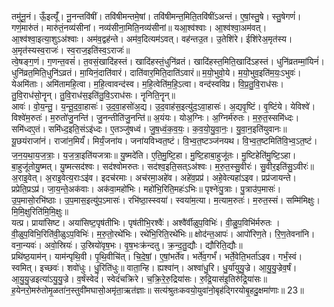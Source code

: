 

  
तमु॑नू॒नं। ऊँ॒इत्यूँ॑। नू॒नन्तवि॑षीं। तवि॑षीमन्तमे॒षां। तवि॑षीमन्त॒मिति॒तवि॑षींऽअन्तं। ए॒षां॒स्तु॒षे। स्तु॒षेगणं॑। गणं॒मारु॑तं। मारु॑तं॒नव्य॑सीनां। नव्य॑सीना॒मिति॒नव्य॑सीनां॥ यआ॒श्व॑श्वाः। आ॒श्व॑श्वा॒अम॑वत्। आ॒श्व॑श्वा॒इत्या॒शुऽअ॑श्वाः। अम॑व॒द्वह॑न्ते। अम॑व॒दित्यम॑ऽवत्। वह॑न्तउ॒त। उ॒तेशि॑रे। ईशि॑रेअ॒मृत॑स्य। अ॒मृत॑स्यस्व॒राजः॑। स्व॒राज॒इति॑स्व॒ऽराजः॑॥  
त्वे॒षङ्ग॒णं। ग॒णन्त॒वसं॑। त॒वसं॒खादि॑हस्तं। खादि॑हस्तं॒धुनि॑व्रतं। खादि॑हस्त॒मिति॒खादि॑ऽहस्तं। धुनि॑व्रतम्मां॒यिनं॑। धुनि॑व्रत॒मिति॒धुनि॑ऽव्रतं। मा॒यिनं॒दाति॑वारं। दाति॑वार॒मिति॒दाति॑ऽवारं॥ म॒यो॒भुवो॒ये। म॒यो॒भुव॒इति॑म॒यः॒ऽभुवः॑। येअमि॑ताः। अमि॑तामहि॒त्वा। म॒हि॒त्वावन्द॑स्व। म॒हि॒त्वेति॑म॒हि॒ऽत्वा। वन्द॑स्वविप्र। वि॒प्र॒तु॒वि॒राध॑सः। तु॒वि॒राध॑सो॒नॄन्। तु॒वि॒राध॑स॒इति॑तु॒वि॒ऽराध॑सः। नॄनिति॒नॄन्॥  
आवः॑। वो॒य॒न्तु॒। य॒न्तू॒द॒वा॒हासः॑। उ॒द॒वा॒हसो॑अ॒द्य। उ॒द॒वाह॑स॒इत्यु॑द॒ऽवा॒हासः॑। अ॒द्यवृ॒ष्टिं। वृ॒ष्टिंये। येविश्वे॑। विश्वे॑म॒रुतः॑। म॒रुतो॑जु॒नन्ति॑। जु॒नन्तीति॑जु॒नन्ति॑॥ अ॒यंयः। योअ॒ग्निः। अ॒ग्निर्म॑रुतः। म॒रु॒त॒स्समि॑ध्दः। समि॑ध्दए॒तं। समि॑ध्द॒इति॒संऽइ॑ध्दः। ए॒तञ्जु॑षध्वं। जु॒ष॒ध्वं॒क॒व॒यः॒। क॒व॒यो॒यु॒वा॒नः॒। यु॒वा॒न॒इति॑युवानः॥  
यू॒छयंराजा॑नं। राजा॑न॒मिर्यं॑। मिर्यं॒जना॑य। जना॑यविभ्वत॒ष्टं। वि॒भ्व॒त॒ष्टञ्ज॑नयथ। वि॒भ्व॒त॒ष्टमिति॑वि॒भ्व॒ऽत॒ष्टं। ज॒न॒य॒था॒य॒ज॒त्राः॒। य॒ज॒त्रा॒इति॑यजत्राः॥ यु॒ष्मदे॑ति। ए॒ति॒मु॒ष्टि॒हा। मु॒ष्टि॒हाबा॒हुजू॑तः। मु॒ष्टिहेति॑मु॒ष्टि॒ऽहा। बा॒हुजू॑तोयु॒ष्मत्। यु॒ष्मत्सद॑श्वः। सद॑श्वोमरुतः। सद॑श्व॒इति॒सत्ऽअ॑श्वः। म॒रु॒त॒स्सु॒वीरः॑। सु॒वीर॒इति॑सु॒ऽवीरः॑॥  
अ॒राइ॒वेत्। अ॒राइ॒वेत्य॒राःऽइ॑व। इदच॑रमाः। अच॑रमा॒अहे॑व। अहे॑व॒प्रप्र॑। अहे॒वेत्यहा॑ऽइव। प्रप्र॑जायन्ते। प्रप्रेति॒प्रऽप्र॑। जा॒य॒न्ते॒अक॑वाः। अक॑वा॒महो॑भिः। महो॑भि॒रिति॒महः॑ऽभिः॥ पृश्नेः॑पु॒त्राः। पु॒त्राउ॑प॒मासः॑। उ॒प॒मासो॒रभि॑ष्ठाः। उ॒प॒मास॒इत्यु॑प॒ऽमासः॑। रभि॑ष्ठा॒स्स्वया॑। स्वया॑म॒त्या। म॒त्याम॒रुतः॑। म॒रुत॒स्सं। सम्मि॑मिक्षुः। मि॒मि॒क्षुरिति॑मि॒मि॒क्षुः॥  
यत्प्र। प्राया॑सिष्ट। अया॑सिष्ट॒पृष॑तीभिः। पृष॑तीभि॒रश्वैः॑। अश्वै॑र्वीळुप॒विभिः॑। वी॒ळु॒प॒विभि॑र्मरुतः । वी॒ळुप॒विभि॒रिति॑वी॒ळुऽप॒विभिः॑। म॒रु॒तो॒रथे॑भिः। रथे॑भि॒रिति॒रथे॑भिः॥ क्षोद॑न्त॒आपः॑। आपो॑रिण॒ते। रि॒ण॒तेवना॑नि। वना॒न्यवः॑। अवो॒स्रियः॑। उ॒स्रियो॑वृष॒भः। वृ॒ष॒भःक्र॑न्दतु। क्र॒न्द॒तु॒द्यौः। द्यौरिति॒द्यौः॥  
प्रथि॑ष्ठ॒याम॑न्। याम॑न्पृथि॒वी। पृ॒थि॒वीचि॑त्। चि॒दे॒षां॒। ए॒षां॒भर्ते॑व। भर्ते॑व॒गर्भं॑। भर्ते॒वेति॒भर्ता॑ऽइव। गर्भं॒स्वं। स्वमित्। इच्छवः॑। शवो॑धुः। धु॒रिति॑धुः॥ वाता॒न्हि। ह्यश्वा॑न्। अश्वा॑धु॒रि। धु॒र्या॑युयु॒ज्रे। आ॒यु॒यु॒ज्रेव॒र्षं। आ॒यु॒यु॒ज्रइत्या॑ऽयु॒यु॒ज्रे। व॒र्षंस्वेदं॑। स्वेदं॑चक्रिरे। च॒क्रि॒रे॒रु॒द्रिया॑सः। रु॒द्रि॒यास॑इ॒तिरु॑द्रि॒या॑सः॥  
ह॒येनरो॒मरु॑तोमृ॒ळता॑न॒स्तुवी॑मघासो॒अमृ॑ता॒ऋत॑ज्ञाः॥ सत्य॑श्रुतःकवयो॒युवा॑नो॒बृह॑द्गिरयोबृ॒हदु॒क्षमा॑णाः॥ 23॥  

